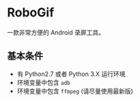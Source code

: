# RoboGif

一款非常方便的 Android 录屏工具。

## 基本条件

* 有 Python2.7 或者 Python 3.X 运行环境
* 环境变量中包含 `adb`
* 环境变量中包含 `ffmpeg` (请尽量使用最新版)

